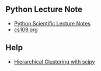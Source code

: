 ## Python Lecture Note
* [Python Scientific Lecture Notes](http://scipy-lectures.github.io/)
* [cs109.org](http://cs109.org/)

## Help 
* [Hierarchical Clustering with scipy](http://stackoverflow.com/questions/2907919/hierarchical-clustering-on-correlations-in-python-scipy-numpy)